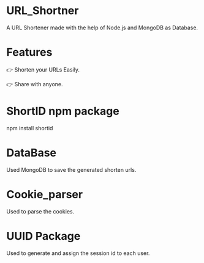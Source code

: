 # URL_Shortner

A URL Shortener made with the help of Node.js and MongoDB as Database.

# Features 
👉 Shorten your URLs Easily.

👉 Share with anyone.

# ShortID npm package 
npm install shortid

# DataBase
Used MongoDB to save the generated shorten urls.

# Cookie_parser
Used to parse the cookies.

# UUID Package
Used to generate and assign the session id to each user.

